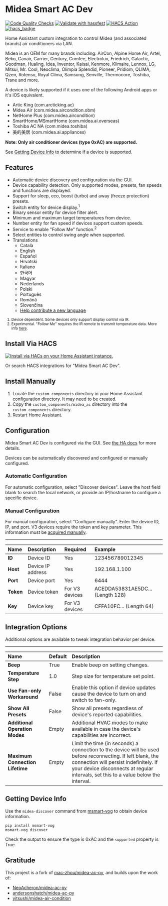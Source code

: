 # Midea Smart AC Dev
[![Code Quality Checks](https://github.com/mill1000/midea-ac-py/actions/workflows/checks.yml/badge.svg)](https://github.com/mill1000/midea-ac-py/actions/workflows/checks.yml)
[![Validate with hassfest](https://github.com/mill1000/midea-ac-py/actions/workflows/hassfest.yml/badge.svg)](https://github.com/mill1000/midea-ac-py/actions/workflows/hassfest.yml)
[![HACS Action](https://github.com/mill1000/midea-ac-py/actions/workflows/hacs.yml/badge.svg)](https://github.com/mill1000/midea-ac-py/actions/workflows/hacs.yml)
[![hacs_badge](https://img.shields.io/badge/HACS-Default-41BDF5.svg)](https://github.com/hacs/integration)

Home Assistant custom integration to control Midea (and associated brands) air conditioners via LAN.

Midea is an OEM for many brands including:
AirCon, Alpine Home Air, Artel, Beko, Canair, Carrier, Century, Comfee, Electrolux, Friedrich, Galactic, Goodman, Hualing, Idea, Inventor, Kaisai, Kenmore, Klimaire, Lennox, LG, Mitsui, Mr. Cool, Neoclima, Olimpia Splendid, Pioneer, Pridiom, QLIMA, Qzen, Rotenso, Royal Clima, Samsung, Senville, Thermocore, Toshiba, Trane and more.

A device is likely supported if it uses one of the following Android apps or it's iOS equivalent.
* Artic King (com.arcticking.ac)
* Midea Air (com.midea.aircondition.obm)
* NetHome Plus (com.midea.aircondition)
* SmartHome/MSmartHome (com.midea.ai.overseas)
* Toshiba AC NA (com.midea.toshiba)
* 美的美居 (com.midea.ai.appliances)

__Note: Only air conditioner devices (type 0xAC) are supported.__ 

See [Getting Device Info](#getting-device-info) to determine if a device is supported.


## Features
* Automatic device discovery and configuration via the GUI.
* Device capability detection. Only supported modes, presets, fan speeds and functions are displayed.
* Support for sleep, eco, boost (turbo) and away (freeze protection) presets.
* Switch entity for device display.<sup>1</sup>
* Binary sensor entity for device filter alert.
* Minimum and maximum target temperatures from device.
* Number entity for fan speed if devices support custom speeds.
* Service to enable "Follow Me" function.<sup>2</sup>
* Select entities to control swing angle when supported.
* Translations
  * Català
  * English
  * Español
  * Hrvatski
  * Italiano
  * 한국어
  * Magyar
  * Nederlands
  * Polski
  * Português
  * Română
  * Slovenčina
  * [Help contribute a new language](https://github.com/mill1000/midea-ac-py/issues/54)

<small>

1. Device dependent. Some devices only support display control via IR.
2. Experimental. "Follow Me" requires the IR remote to transmit temperature data. More info [here](https://github.com/mill1000/midea-msmart/pull/91).
</small>

## Install Via HACS
[![Install via HACs on your Home Assistant instance.](https://my.home-assistant.io/badges/hacs_repository.svg)](https://my.home-assistant.io/redirect/hacs_repository/?owner=mill1000&repository=midea-ac-py&category=integrations)

Or search HACS integrations for "Midea Smart AC Dev".

## Install Manually
1. Locate the `custom_components` directory in your Home Assistant configuration directory. It may need to be created.
2. Copy the `custom_components/midea_ac` directory into the `custom_components` directory.
3. Restart Home Assistant.

## Configuration
Midea Smart AC Dev is configured via the GUI. See [the HA docs](https://www.home-assistant.io/getting-started/integration/) for more details.

Devices can be automatically discovered and configured or manually configured.

### Automatic Configuration
For automatic configuration, select "Discover devices". Leave the host field blank to search the local network, or provide an IP/hostname to configure a specific device.

### Manual Configuration
For manual configuration, select "Configure manually". Enter the device ID, IP, and port. V3 devices require the token and key parameter. This information must be [acquired manually](#getting-device-info).

---
Name | Description | Required | Example 
:--- | :--- | :--- | :---
**ID** | Device ID | Yes | 123456789012345
**Host** | Device IP address | Yes | 192.168.1.100
**Port** | Device port | Yes | 6444
**Token** | Device token | For V3 devices | ACEDDA53831AE5DC... (Length 128)
**Key** | Device key | For V3 devices | CFFA10FC... (Length 64)

## Integration Options
Additional options are available to tweak integration behavior per device.

---
Name | Default | Description 
:--- | :--- | :--- 
**Beep** | True | Enable beep on setting changes.
**Temperature Step** | 1.0 | Step size for temperature set point.
**Use Fan-only Workaround** | False | Enable this option if device updates cause the device to turn on and switch to fan-only.
**Show All Presets** | False | Show all presets regardless of device's reported capabilities.
**Additional Operation Modes** | Empty | Additional HVAC modes to make available in case the device's capabilities are incorrect.
**Maximum Connection Lifetime** | Empty | Limit the time (in seconds) a connection to the device will be used before reconnecting. If left blank, the connection will persist indefinitely. If your device disconnects at regular intervals, set this to a value below the interval.

## Getting Device Info
Use the `midea-discover` command from [msmart-vog](https://github.com/mill1000/midea-msmart) to obtain device information.
```shell
pip install msmart-vog
msmart-vog discover
```
Check the output to ensure the type is 0xAC and the `supported` property is True.

## Gratitude
This project is a fork of [mac-zhou/midea-ac-py](https://github.com/mac-zhou/midea-ac-py), and builds upon the work of:
* [NeoAcheron/midea-ac-py](https://github.com/NeoAcheron/midea-ac-py)
* [andersonshatch/midea-ac-py](https://github.com/andersonshatch/midea-ac-py)
* [yitsushi/midea-air-condition](https://github.com/yitsushi/midea-air-condition)

